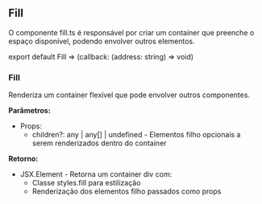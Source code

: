 ## Fill
O componente fill.ts é responsável por criar um container que preenche o espaço disponível, podendo envolver outros elementos.

export default Fill => (callback: (address: string) => void)

### Fill
Renderiza um container flexível que pode envolver outros componentes.

**Parâmetros:**
- Props:
  - children?: any | any[] | undefined - Elementos filho opcionais a serem renderizados dentro do container

**Retorno:**
- JSX.Element - Retorna um container div com:
  - Classe styles.fill para estilização
  - Renderização dos elementos filho passados como props